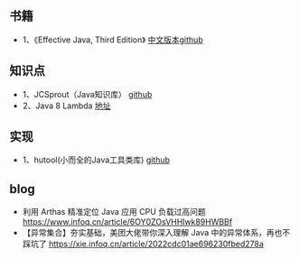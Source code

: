 ## 书籍
* 1、《Effective Java, Third Edition》 [中文版本github](https://github.com/sjsdfg/effective-java-3rd-chinese)

## 知识点   
* 1、JCSprout（Java知识库） [github](https://github.com/crossoverJie/JCSprout)
* 2、Java 8 Lambda  [地址](https://xie.infoq.cn/article/88d86981452dea71a2f87d5d0)
## 实现
* 1、hutool(小而全的Java工具类库) [github](https://github.com/looly/hutool)

## blog
- 利用 Arthas 精准定位 Java 应用 CPU 负载过高问题 https://www.infoq.cn/article/6OY0ZOsVHHlwk89HWBBf
- 【异常集合】夯实基础，美团大佬带你深入理解 Java 中的异常体系，再也不踩坑了 https://xie.infoq.cn/article/2022cdc01ae696230fbed278a